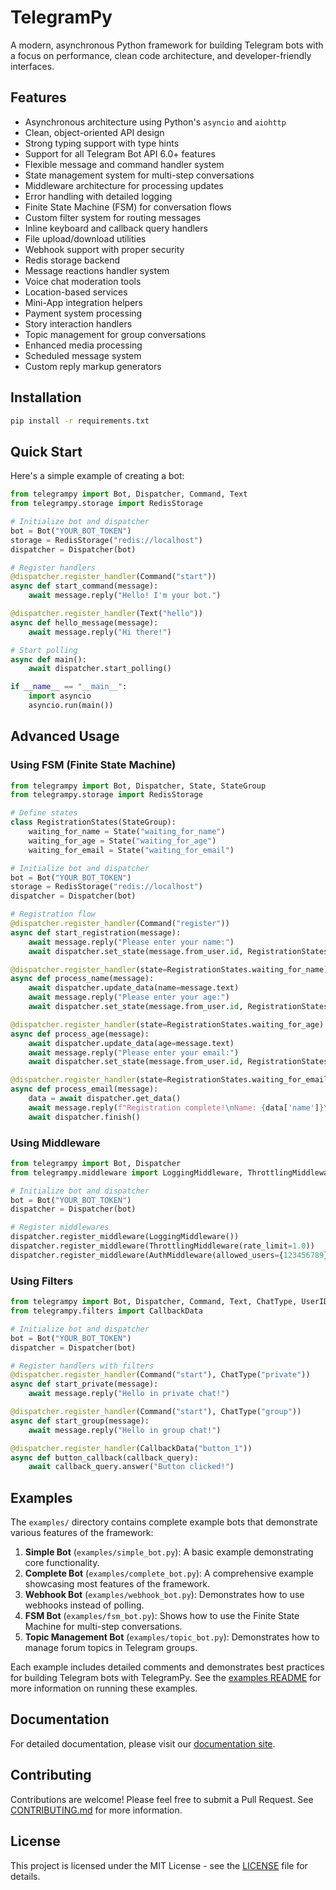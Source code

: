 # TelegramPy

A modern, asynchronous Python framework for building Telegram bots with a focus on performance, clean code architecture, and developer-friendly interfaces.

## Features

- Asynchronous architecture using Python's `asyncio` and `aiohttp`
- Clean, object-oriented API design
- Strong typing support with type hints
- Support for all Telegram Bot API 6.0+ features
- Flexible message and command handler system
- State management system for multi-step conversations
- Middleware architecture for processing updates
- Error handling with detailed logging
- Finite State Machine (FSM) for conversation flows
- Custom filter system for routing messages
- Inline keyboard and callback query handlers
- File upload/download utilities
- Webhook support with proper security
- Redis storage backend
- Message reactions handler system
- Voice chat moderation tools
- Location-based services
- Mini-App integration helpers
- Payment system processing
- Story interaction handlers
- Topic management for group conversations
- Enhanced media processing
- Scheduled message system
- Custom reply markup generators

## Installation

```bash
pip install -r requirements.txt
```

## Quick Start

Here's a simple example of creating a bot:

```python
from telegrampy import Bot, Dispatcher, Command, Text
from telegrampy.storage import RedisStorage

# Initialize bot and dispatcher
bot = Bot("YOUR_BOT_TOKEN")
storage = RedisStorage("redis://localhost")
dispatcher = Dispatcher(bot)

# Register handlers
@dispatcher.register_handler(Command("start"))
async def start_command(message):
    await message.reply("Hello! I'm your bot.")

@dispatcher.register_handler(Text("hello"))
async def hello_message(message):
    await message.reply("Hi there!")

# Start polling
async def main():
    await dispatcher.start_polling()

if __name__ == "__main__":
    import asyncio
    asyncio.run(main())
```

## Advanced Usage

### Using FSM (Finite State Machine)

```python
from telegrampy import Bot, Dispatcher, State, StateGroup
from telegrampy.storage import RedisStorage

# Define states
class RegistrationStates(StateGroup):
    waiting_for_name = State("waiting_for_name")
    waiting_for_age = State("waiting_for_age")
    waiting_for_email = State("waiting_for_email")

# Initialize bot and dispatcher
bot = Bot("YOUR_BOT_TOKEN")
storage = RedisStorage("redis://localhost")
dispatcher = Dispatcher(bot)

# Registration flow
@dispatcher.register_handler(Command("register"))
async def start_registration(message):
    await message.reply("Please enter your name:")
    await dispatcher.set_state(message.from_user.id, RegistrationStates.waiting_for_name)

@dispatcher.register_handler(state=RegistrationStates.waiting_for_name)
async def process_name(message):
    await dispatcher.update_data(name=message.text)
    await message.reply("Please enter your age:")
    await dispatcher.set_state(message.from_user.id, RegistrationStates.waiting_for_age)

@dispatcher.register_handler(state=RegistrationStates.waiting_for_age)
async def process_age(message):
    await dispatcher.update_data(age=message.text)
    await message.reply("Please enter your email:")
    await dispatcher.set_state(message.from_user.id, RegistrationStates.waiting_for_email)

@dispatcher.register_handler(state=RegistrationStates.waiting_for_email)
async def process_email(message):
    data = await dispatcher.get_data()
    await message.reply(f"Registration complete!\nName: {data['name']}\nAge: {data['age']}\nEmail: {message.text}")
    await dispatcher.finish()
```

### Using Middleware

```python
from telegrampy import Bot, Dispatcher
from telegrampy.middleware import LoggingMiddleware, ThrottlingMiddleware, AuthMiddleware

# Initialize bot and dispatcher
bot = Bot("YOUR_BOT_TOKEN")
dispatcher = Dispatcher(bot)

# Register middlewares
dispatcher.register_middleware(LoggingMiddleware())
dispatcher.register_middleware(ThrottlingMiddleware(rate_limit=1.0))
dispatcher.register_middleware(AuthMiddleware(allowed_users={123456789}))  # Replace with actual user IDs
```

### Using Filters

```python
from telegrampy import Bot, Dispatcher, Command, Text, ChatType, UserID
from telegrampy.filters import CallbackData

# Initialize bot and dispatcher
bot = Bot("YOUR_BOT_TOKEN")
dispatcher = Dispatcher(bot)

# Register handlers with filters
@dispatcher.register_handler(Command("start"), ChatType("private"))
async def start_private(message):
    await message.reply("Hello in private chat!")

@dispatcher.register_handler(Command("start"), ChatType("group"))
async def start_group(message):
    await message.reply("Hello in group chat!")

@dispatcher.register_handler(CallbackData("button_1"))
async def button_callback(callback_query):
    await callback_query.answer("Button clicked!")
```

## Examples

The `examples/` directory contains complete example bots that demonstrate various features of the framework:

1. **Simple Bot** (`examples/simple_bot.py`): A basic example demonstrating core functionality.
2. **Complete Bot** (`examples/complete_bot.py`): A comprehensive example showcasing most features of the framework.
3. **Webhook Bot** (`examples/webhook_bot.py`): Demonstrates how to use webhooks instead of polling.
4. **FSM Bot** (`examples/fsm_bot.py`): Shows how to use the Finite State Machine for multi-step conversations.
5. **Topic Management Bot** (`examples/topic_bot.py`): Demonstrates how to manage forum topics in Telegram groups.

Each example includes detailed comments and demonstrates best practices for building Telegram bots with TelegramPy. See the [examples README](examples/README.md) for more information on running these examples.

## Documentation

For detailed documentation, please visit our [documentation site](https://telegrampy.readthedocs.io/).

## Contributing

Contributions are welcome! Please feel free to submit a Pull Request. See [CONTRIBUTING.md](CONTRIBUTING.md) for more information.

## License

This project is licensed under the MIT License - see the [LICENSE](LICENSE) file for details.